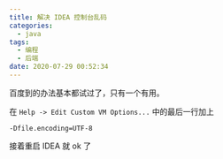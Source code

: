 ```yaml
---
title: 解决 IDEA 控制台乱码
categories:
  - java
tags:
  - 编程
  - 后端
date: 2020-07-29 00:52:34
---
```


百度到的办法基本都试过了，只有一个有用。

在 `Help -> Edit Custom VM Options...` 中的最后一行加上

```
-Dfile.encoding=UTF-8
```

接着重启 IDEA 就 ok 了